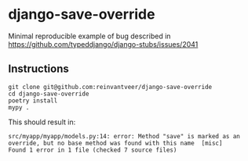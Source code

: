 # django-save-override
Minimal reproducible example of bug described in https://github.com/typeddjango/django-stubs/issues/2041

## Instructions
```shell
git clone git@github.com:reinvantveer/django-save-override
cd django-save-override
poetry install
mypy .
```
This should result in:
```
src/myapp/myapp/models.py:14: error: Method "save" is marked as an override, but no base method was found with this name  [misc]
Found 1 error in 1 file (checked 7 source files)
```
